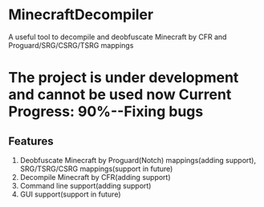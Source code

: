 # MinecraftDecompiler
A useful tool to decompile and deobfuscate Minecraft by CFR and Proguard/SRG/CSRG/TSRG mappings
# The project is under development and cannot be used now         Current Progress: 90%--Fixing bugs
## Features
1. Deobfuscate Minecraft by Proguard(Notch) mappings(adding support), SRG/TSRG/CSRG mappings(support in future)
2. Decompile Minecraft by CFR(adding support)
3. Command line support(adding support)
4. GUI support(support in future)
